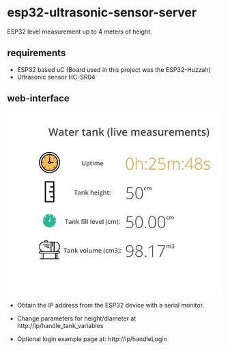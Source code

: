 # esp32-ultrasonic-sensor-server

ESP32 level measurement up to 4 meters of height.

## requirements

- ESP32 based uC (Board used in this project was the ESP32-Huzzah)
- Ultrasonic sensor HC-SR04

## web-interface

![web interface](/web-interface.jpeg)

- Obtain the IP address from the ESP32 device with a serial monitor.

- Change parameters for height/diameter at http://ip/handle_tank_variables

- Optional login example page at: http://ip/handleLogin
